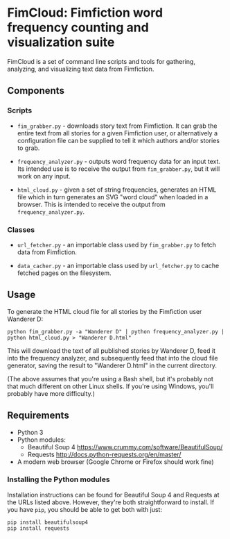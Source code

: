 # FimCloud: Fimfiction word frequency counting and visualization suite

FimCloud is a set of command line scripts and tools for gathering, analyzing, and visualizing text data from Fimfiction.

## Components

### Scripts

* `fim_grabber.py` - downloads story text from Fimfiction. It can grab the entire text from all stories for a given
  Fimfiction user, or alternatively a configuration file can be supplied to tell it which authors and/or stories to
  grab.

* `frequency_analyzer.py` - outputs word frequency data for an input text. Its intended use is to receive the output
  from `fim_grabber.py`, but it will work on any input.

* `html_cloud.py` - given a set of string frequencies, generates an HTML file which in turn generates an SVG "word
   cloud" when loaded in a browser. This is intended to receive the output from `frequency_analyzer.py`.

### Classes

* `url_fetcher.py` - an importable class used by `fim_grabber.py` to fetch data from Fimfiction.

* `data_cacher.py` - an importable class used by `url_fetcher.py` to cache fetched pages on the filesystem.

## Usage

To generate the HTML cloud file for all stories by the Fimfiction user Wanderer D:

    python fim_grabber.py -a "Wanderer D" | python frequency_analyzer.py | python html_cloud.py > "Wanderer D.html"

This will download the text of all published stories by Wanderer D, feed it into the frequency analyzer, and
subsequently feed that into the cloud file generator, saving the result to "Wanderer D.html" in the current directory.

(The above assumes that you're using a Bash shell, but it's probably not that much different on other Linux shells. If
you're using Windows, you'll probably have more difficulty.)

## Requirements

* Python 3
* Python modules:
  * Beautiful Soup 4 <https://www.crummy.com/software/BeautifulSoup/>
  * Requests <http://docs.python-requests.org/en/master/>
* A modern web browser (Google Chrome or Firefox should work fine)

### Installing the Python modules

Installation instructions can be found for Beautiful Soup 4 and Requests at the URLs listed above. However, they're both
straightforward to install. If you have `pip`, you should be able to get both with just:

    pip install beautifulsoup4
    pip install requests
